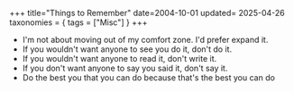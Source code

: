 +++
title="Things to Remember"
date=2004-10-01
updated= 2025-04-26
taxonomies = { tags = ["Misc"] }
+++

- I'm not about moving out of my comfort zone. I'd prefer expand it.
- If you wouldn't want anyone to see you do it, don't do it.
- If you wouldn't want anyone to read it, don't write it.
- If you don't want anyone to say you said it, don't say it.
- Do the best you that you can do because that's the best you can do
